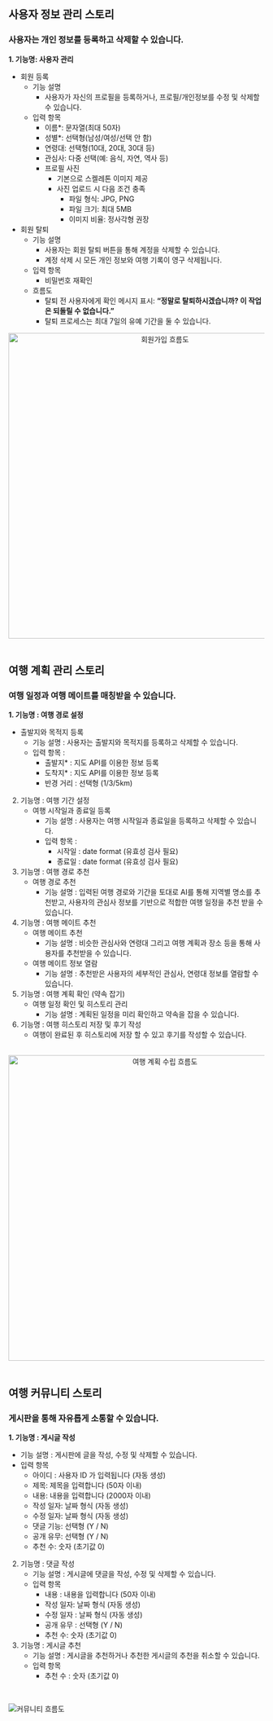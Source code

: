 ## 사용자 정보 관리 스토리

### 사용자는 개인 정보를 등록하고 삭제할 수 있습니다.

**1. 기능명: 사용자 관리**

- 회원 등록
  - 기능 설명
    - 사용자가 자신의 프로필을 등록하거나, 프로필/개인정보를 수정 및 삭제할 수 있습니다.
  - 입력 항목
    - 이름\*: 문자열(최대 50자)
    - 성별\*: 선택형(남성/여성/선택 안 함)
    - 연령대: 선택형(10대, 20대, 30대 등)
    - 관심사: 다중 선택(예: 음식, 자연, 역사 등)
    - 프로필 사진
      - 기본으로 스켈레톤 이미지 제공
      - 사진 업로드 시 다음 조건 충족
        - 파일 형식: JPG, PNG
        - 파일 크기: 최대 5MB
        - 이미지 비율: 정사각형 권장
- 회원 탈퇴
  - 기능 설명
    - 사용자는 회원 탈퇴 버튼을 통해 계정을 삭제할 수 있습니다.
    - 계정 삭제 시 모든 개인 정보와 여행 기록이 영구 삭제됩니다.
  - 입력 항목
    - 비밀번호 재확인
  - 흐름도
    - 탈퇴 전 사용자에게 확인 메시지 표시: **“정말로 탈퇴하시겠습니까? 이 작업은 되돌릴 수 없습니다.”**
    - 탈퇴 프로세스는 최대 7일의 유예 기간을 둘 수 있습니다.

<div align="center">
  <img src="https://github.com/user-attachments/assets/1f6c3e9e-2d46-41aa-81b1-1d2c9e51c4f9" alt="회원가입 흐름도" width="600">
</div>

<br>

## 여행 계획 관리 스토리

### 여행 일정과 여행 메이트를 매칭받을 수 있습니다.

**1. 기능명 : 여행 경로 설정**

- 출발지와 목적지 등록
  - 기능 설명 : 사용자는 출발지와 목적지를 등록하고 삭제할 수 있습니다.
  - 입력 항목 :
    - 출발지\* : 지도 API를 이용한 정보 등록
    - 도착지\* : 지도 API를 이용한 정보 등록
    - 반경 거리 : 선택형 (1/3/5km)

2. 기능명 : 여행 기간 설정
   - 여행 시작일과 종료일 등록
     - 기능 설명 : 사용자는 여행 시작일과 종료일을 등록하고 삭제할 수 있습니다.
     - 입력 항목 :
       - 시작일 : date format (유효성 검사 필요)
       - 종료일 : date format (유효성 검사 필요)
3. 기능명 : 여행 경로 추천
   - 여행 경로 추천
     - 기능 설명 : 입력된 여행 경로와 기간을 토대로 AI를 통해 지역별 명소를 추천받고, 사용자의 관심사 정보를 기반으로 적합한 여행 일정을 추천 받을 수 있습니다.
4. 기능명 : 여행 메이트 추천
   - 여행 메이트 추천
     - 기능 설명 : 비슷한 관심사와 연령대 그리고 여행 계획과 장소 등을 통해 사용자를 추천받을 수 있습니다.
   - 여행 메이트 정보 열람
     - 기능 설명 : 추천받은 사용자의 세부적인 관심사, 연령대 정보를 열람할 수 있습니다.
5. 기능명 : 여행 계획 확인 (약속 잡기)
   - 여행 일정 확인 및 히스토리 관리
     - 기능 설명 : 계획된 일정을 미리 확인하고 약속을 잡을 수 있습니다.
6. 기능명 : 여행 히스토리 저장 및 후기 작성
   - 여행이 완료된 후 히스토리에 저장 할 수 있고 후기를 작성할 수 있습니다.

<br>

<div align="center">
  <img src="https://github.com/user-attachments/assets/01005a0b-aea2-4fa3-919c-c85185bb4724" alt="여행 계획 수립 흐름도" width="600">
</div>

<br>

## 여행 커뮤니티 스토리

### 게시판을 통해 자유롭게 소통할 수 있습니다.

**1. 기능명 : 게시글 작성**

- 기능 설명 : 게시판에 글을 작성, 수정 및 삭제할 수 있습니다.
- 입력 항목
  - 아이디 : 사용자 ID 가 입력됩니다 (자동 생성)
  - 제목: 제목을 입력합니다 (50자 이내)
  - 내용: 내용을 입력합니다 (2000자 이내)
  - 작성 일자: 날짜 형식 (자동 생성)
  - 수정 일자: 날짜 형식 (자동 생성)
  - 댓글 기능: 선택형 (Y / N)
  - 공개 유무: 선택형 (Y / N)
  - 추천 수: 숫자 (초기값 0)

2. 기능명 : 댓글 작성
   - 기능 설명 : 게시글에 댓글을 작성, 수정 및 삭제할 수 있습니다.
   - 입력 항목
     - 내용 : 내용을 입력합니다 (50자 이내)
     - 작성 일자: 날짜 형식 (자동 생성)
     - 수정 일자 : 날짜 형식 (자동 생성)
     - 공개 유무 : 선택형 (Y / N)
     - 추천 수: 숫자 (초기값 0)
3. 기능명 : 게시글 추천
   - 기능 설명 : 게시글을 추천하거나 추천한 게시글의 추천을 취소할 수 있습니다.
   - 입력 항목
     - 추천 수 : 숫자 (초기값 0)

<br>

![커뮤니티 흐름도](https://github.com/user-attachments/assets/a1aee2fe-6d93-419a-bf74-3ea524a2255e)
